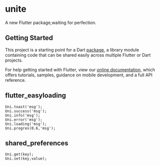 # unite

A new Flutter package,waiting for perfection.

## Getting Started

This project is a starting point for a Dart
[package](https://flutter.dev/developing-packages/),
a library module containing code that can be shared easily across
multiple Flutter or Dart projects.

For help getting started with Flutter, view our 
[online documentation](https://flutter.dev/docs), which offers tutorials, 
samples, guidance on mobile development, and a full API reference.

## flutter_easyloading
```
Uni.toast('msg');
Uni.success('msg');
Uni.info('msg');
Uni.error('msg');
Uni.loading('msg');
Uni.progres(0.6,'msg');
```
## shared_preferences
```
Uni.get(key);
Uni.set(key,value);
```